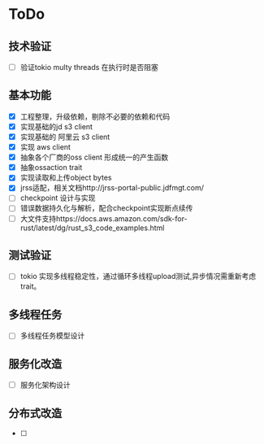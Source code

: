 # ToDo

## 技术验证

- [ ] 验证tokio multy threads 在执行时是否阻塞

## 基本功能

- [x] 工程整理，升级依赖，剔除不必要的依赖和代码
- [x] 实现基础的jd s3 client
- [x] 实现基础的 阿里云 s3 client
- [x] 实现 aws client
- [x] 抽象各个厂商的oss client 形成统一的产生函数
- [x] 抽象ossaction trait
- [x] 实现读取和上传object bytes
- [x] jrss适配，相关文档http://jrss-portal-public.jdfmgt.com/
- [ ] checkpoint 设计与实现
- [ ] 错误数据持久化与解析，配合checkpoint实现断点续传
- [ ] 大文件支持https://docs.aws.amazon.com/sdk-for-rust/latest/dg/rust_s3_code_examples.html

## 测试验证

- [ ] tokio  实现多线程稳定性，通过循环多线程upload测试,异步情况需重新考虑trait。

## 多线程任务

- [ ] 多线程任务模型设计


## 服务化改造

- [ ] 服务化架构设计

## 分布式改造

- [ ]
